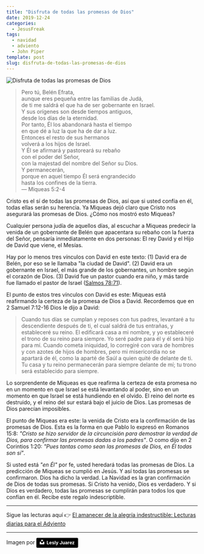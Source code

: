 ```yaml
---
title: "Disfruta de todas las promesas de Dios"
date: 2019-12-24
categories:
  - JesusFreak
tags:
  - navidad
  - adviento
  - John Piper
template: post
slug: disfruta-de-todas-las-promesas-de-dios
---
```


![Disfruta de todas las promesas de Dios](https://i.imgur.com/pAywaPH.jpg)

> Pero tú, Belén Efrata,<br>
> aunque eres pequeña entre las familias de Judá,<br>
> de ti me saldrá el que ha de ser gobernante en Israel.<br>
> Y sus orígenes son desde tiempos antiguos,<br>
> desde los días de la eternidad.<br>
> Por tanto, Él los abandonará hasta el tiempo<br>
> en que dé a luz la que ha de dar a luz.<br>
> Entonces el resto de sus hermanos<br>
> volverá a los hijos de Israel.<br>
> Y Él se afirmará y pastoreará su rebaño<br>
> con el poder del Señor,<br>
> con la majestad del nombre del Señor su Dios.<br>
> Y permanecerán,<br>
> porque en aquel tiempo Él será engrandecido<br>
> hasta los confines de la tierra. <br>— Miqueas 5:2-4

Cristo es el sí de todas las promesas de Dios, así que si usted confía en él, todas ellas serán su herencia. Ya Miqueas dejó claro que Cristo nos asegurará las promesas de Dios. ¿Cómo nos mostró esto Miqueas?

Cualquier persona judía de aquellos días, al escuchar a Miqueas predecir la venida de un gobernante de Belén que apacentara su rebaño con la fuerza del Señor, pensaría inmediatamente en dos personas: El rey David y el Hijo de David que viene, el Mesías.

Hay por lo menos tres vínculos con David en este texto: (1) David era de Belén, por eso se le llamaba "la ciudad de David". (2) David era un gobernante en Israel, el más grande de los gobernantes, un hombre según el corazón de Dios. (3) David fue un pastor cuando era niño, y más tarde fue llamado el pastor de Israel ([Salmos 78:71](https://www.biblegateway.com/passage/?search=Salmos+78%3A71&version=LBLA)).

El punto de estos tres vínculos con David es este: Miqueas está reafirmando la certeza de la promesa de Dios a David. Recordemos que en 2 Samuel 7:12-16 Dios le dijo a David:

> Cuando tus días se cumplan y reposes con tus padres, levantaré a tu descendiente después de ti, el cual saldrá de tus entrañas, y estableceré su reino. El edificará casa a mi nombre, y yo estableceré el trono de su reino para siempre. Yo seré padre para él y él será hijo para mí. Cuando cometa iniquidad, lo corregiré con vara de hombres y con azotes de hijos de hombres, pero mi misericordia no se apartará de él, como la aparté de Saúl a quien quité de delante de ti. Tu casa y tu reino permanecerán para siempre delante de mí; tu trono será establecido para siempre.

Lo sorprendente de Miqueas es que reafirma la certeza de esta promesa no en un momento en que Israel se está levantando al poder, sino en un momento en que Israel se está hundiendo en el olvido. El reino del norte es destruido, y el reino del sur estará bajo el juicio de Dios. Las promesas de Dios parecían imposibles.

El punto de Miqueas era este: la venida de Cristo era la confirmación de las promesas de Dios. Esta es la forma en que Pablo lo expresó en Romanos 15:8: _"Cristo se hizo servidor de la circuncisión para demostrar la verdad de Dios, para confirmar las promesas dadas a los padres"_. O como dijo en 2 Corintios 1:20: _"Pues tantas como sean las promesas de Dios, en Él todas son sí"_.

Si usted está _"en Él"_ por fe, usted heredará todas las promesas de Dios. La predicción de Miqueas se cumplió en Jesús. Y así todas las promesas se confirmaron. Dios ha dicho la verdad. La Navidad es la gran confirmación de Dios de todas sus promesas. Si Cristo ha venido, Dios es verdadero. Y si Dios es verdadero, todas las promesas se cumplirán para todos los que confían en él. Recibe este regalo indescriptible.

---

Sigue las lecturas aquí 👉 [El amanecer de la alegría indestructible: Lecturas diarias para el Adviento](/el-amanecer-de-una-alegria-indestructible)

---

Imagen por <a style="background-color:black;color:white;text-decoration:none;padding:4px 6px;font-family:-apple-system, BlinkMacSystemFont, &quot;San Francisco&quot;, &quot;Helvetica Neue&quot;, Helvetica, Ubuntu, Roboto, Noto, &quot;Segoe UI&quot;, Arial, sans-serif;font-size:12px;font-weight:bold;line-height:1.2;display:inline-block;border-radius:3px" href="https://unsplash.com/@jblesly?utm_medium=referral&amp;utm_campaign=photographer-credit&amp;utm_content=creditBadge" target="_blank" rel="noopener noreferrer" title="Download free do whatever you want high-resolution photos from Lesly Juarez"><span style="display:inline-block;padding:2px 3px"><svg xmlns="http://www.w3.org/2000/svg" style="height:12px;width:auto;position:relative;vertical-align:middle;top:-2px;fill:white" viewBox="0 0 32 32"><title>unsplash-logo</title><path d="M10 9V0h12v9H10zm12 5h10v18H0V14h10v9h12v-9z"></path></svg></span><span style="display:inline-block;padding:2px 3px">Lesly Juarez</span></a>
